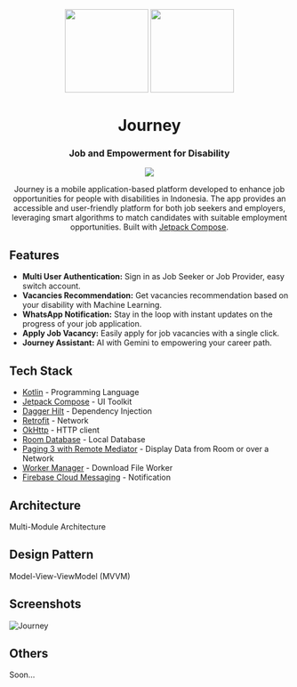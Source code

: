 <div align="center">
  <div style="display: inline-block;">
    <img src="https://github.com/novandi18/journey/assets/48386354/9eb8141d-16e0-42d3-a41f-c8d5a558b477" width="150px"/>
    <img src="https://github.com/novandi18/journey/assets/48386354/c13948fd-8aaf-4823-bd43-697772c23047" width="150px"/>
  </div>
  <h1 align="center">Journey</h1>
  <h3>Job and Empowerment for Disability</h3>

  <p align="center">
    <a href="https://skillicons.dev">
      <img src="https://skillicons.dev/icons?i=kotlin,tensorflow,androidstudio,gcp,figma,firebase" />
    </a>
  </p>

  Journey is a mobile application-based platform developed to enhance job opportunities for people with disabilities in Indonesia. The app provides an accessible and user-friendly platform for both job seekers and employers, leveraging smart algorithms to match candidates with suitable employment opportunities. Built with [Jetpack Compose](https://developer.android.com/jetpack/compose).

</div>

## Features
- **Multi User Authentication:** Sign in as Job Seeker or Job Provider, easy switch account.
- **Vacancies Recommendation:** Get vacancies recommendation based on your disability with Machine Learning.
- **WhatsApp Notification:** Stay in the loop with instant updates on the progress of your job application.
- **Apply Job Vacancy:** Easily apply for job vacancies with a single click.
- **Journey Assistant:** AI with Gemini to empowering your career path.

## Tech Stack
- [Kotlin](https://kotlinlang.org/) - Programming Language
- [Jetpack Compose](https://developer.android.com/jetpack/compose) - UI Toolkit
- [Dagger Hilt](https://dagger.dev/hilt/) - Dependency Injection
- [Retrofit](https://square.github.io/retrofit/) - Network
- [OkHttp](https://square.github.io/okhttp/) - HTTP client
- [Room Database](https://developer.android.com/reference/kotlin/androidx/room/RoomDatabase) - Local Database
- [Paging 3 with Remote Mediator](https://developer.android.com/topic/libraries/architecture/paging/v3-overview) - Display Data from Room or over a Network
- [Worker Manager](https://developer.android.com/topic/libraries/architecture/workmanager) - Download File Worker
- [Firebase Cloud Messaging](https://firebase.google.com/docs/cloud-messaging/) - Notification

## Architecture
Multi-Module Architecture

## Design Pattern
Model-View-ViewModel (MVVM)

## Screenshots
![Journey](https://github.com/user-attachments/assets/bc9db489-e2b3-4575-a380-6e83ec0e431f)

## Others
Soon...
